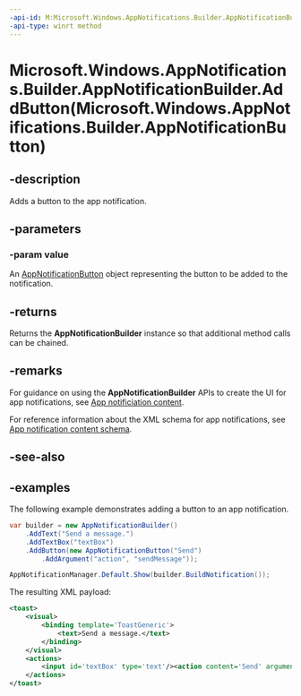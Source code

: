 ```yaml
---
-api-id: M:Microsoft.Windows.AppNotifications.Builder.AppNotificationBuilder.AddButton(Microsoft.Windows.AppNotifications.Builder.AppNotificationButton)
-api-type: winrt method
---
```


# Microsoft.Windows.AppNotifications.Builder.AppNotificationBuilder.AddButton(Microsoft.Windows.AppNotifications.Builder.AppNotificationButton)

<!--
public Microsoft.Windows.AppNotifications.Builder.AppNotificationBuilder AddButton (Microsoft.Windows.AppNotifications.Builder.AppNotificationButton value);
-->


## -description

Adds a button to the app notification.

## -parameters

### -param value

An [AppNotificationButton](xref:Microsoft.Windows.AppNotifications.Builder.AppNotificationButton) object representing the button to be added to the notification.

## -returns

Returns the **AppNotificationBuilder** instance so that additional method calls can be chained.

## -remarks

For guidance on using the **AppNotificationBuilder** APIs to create the UI for app notifications, see [App notificiation content](/windows/apps/design/shell/tiles-and-notifications/adaptive-interactive-toasts).

For reference information about the XML schema for app notifications, see [App notification content schema](/windows/apps/design/shell/tiles-and-notifications/toast-schema).

## -see-also

## -examples

The following example demonstrates adding a button to an app notification.

```csharp
var builder = new AppNotificationBuilder()
    .AddText("Send a message.")
    .AddTextBox("textBox")
    .AddButton(new AppNotificationButton("Send")
        .AddArgument("action", "sendMessage"));

AppNotificationManager.Default.Show(builder.BuildNotification());
```

The resulting XML payload:

```xml
<toast>
    <visual>
        <binding template='ToastGeneric'>
            <text>Send a message.</text>
        </binding>
    </visual>
    <actions>
        <input id='textBox' type='text'/><action content='Send' arguments='action=sendMessage'/>
    </actions>
</toast>
```


